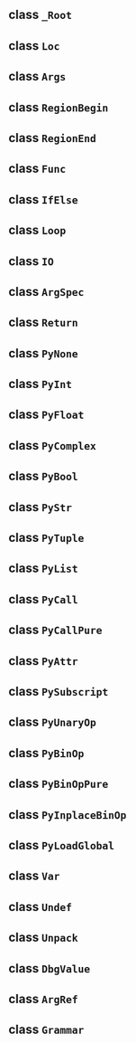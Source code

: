 ## class `_Root`
## class `Loc`
## class `Args`
## class `RegionBegin`
## class `RegionEnd`
## class `Func`
## class `IfElse`
## class `Loop`
## class `IO`
## class `ArgSpec`
## class `Return`
## class `PyNone`
## class `PyInt`
## class `PyFloat`
## class `PyComplex`
## class `PyBool`
## class `PyStr`
## class `PyTuple`
## class `PyList`
## class `PyCall`
## class `PyCallPure`
## class `PyAttr`
## class `PySubscript`
## class `PyUnaryOp`
## class `PyBinOp`
## class `PyBinOpPure`
## class `PyInplaceBinOp`
## class `PyLoadGlobal`
## class `Var`
## class `Undef`
## class `Unpack`
## class `DbgValue`
## class `ArgRef`
## class `Grammar`
